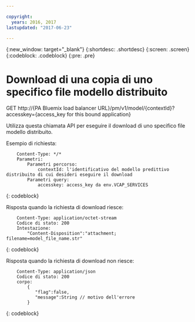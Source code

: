 ```yaml
---

copyright:
  years: 2016, 2017
lastupdated: "2017-06-23"

---
```


{:new_window: target="_blank"}
{:shortdesc: .shortdesc}
{:screen: .screen}
{:codeblock: .codeblock}
{:pre: .pre}

# Download di una copia di uno specifico file modello distribuito


GET http://{PA Bluemix load balancer
URL}/pm/v1/model/{contextId}?accesskey={access_key for this bound
application}

Utilizza questa chiamata API per eseguire il download di uno specifico file modello distribuito.

Esempio di
richiesta:

```
    Content-Type: */*
    Parametri:
        Parametri percorso:
            contextId: l'identificativo del modello predittivo distribuito di cui desideri eseguire il download
        Parametri query:
            accesskey: access_key da env.VCAP_SERVICES
```
{: codeblock}

Risposta quando la richiesta di download riesce:

```
    Content-Type: application/octet-stream
    Codice di stato: 200
    Intestazione:
        "Content-Disposition":"attachment; filename=model_file_name.str"
```
{: codeblock}

Risposta quando la richiesta di download non riesce:

```
    Content-Type: application/json
    Codice di stato: 200
    corpo:
        {
           "flag":false,
           "message":String // motivo dell'errore
        }
```
{: codeblock}
